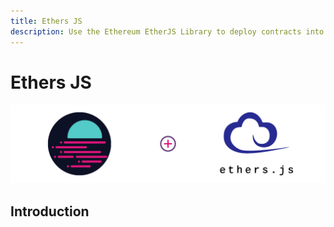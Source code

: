 ```yaml
---
title: Ethers JS
description: Use the Ethereum EtherJS Library to deploy contracts into Moonbeam
---
```

# Ethers JS

![Intro diagram](/images/integrations/integrations-ethersjs-0.png)

## Introduction
